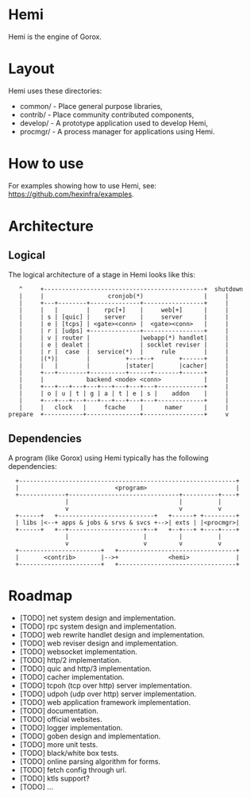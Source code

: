 Hemi
====

Hemi is the engine of Gorox.


Layout
======

Hemi uses these directories:

  * common/   - Place general purpose libraries,
  * contrib/  - Place community contributed components,
  * develop/  - A prototype application used to develop Hemi,
  * procmgr/  - A process manager for applications using Hemi.


How to use
==========

For examples showing how to use Hemi, see: https://github.com/hexinfra/examples.


Architecture
============

Logical
-------

The logical architecture of a stage in Hemi looks like this:

```
   ^     +---------------------------------------------+  shutdown
   |     |                  cronjob(*)                 |     |
   |     +---+--------+--------------+-----------------+     |
   |     |   |        |    rpc[+]    |     web[+]      |     |
   |     | s | [quic] |    server    |     server      |     |
   |     | e | [tcps] | <gate><conn> |  <gate><conn>   |     |
   |     | r | [udps] +--------------+-----------------+     |
   |     | v | router |              |webapp(*) handlet|     |
   |     | e | dealet |              | socklet reviser |     |
   |     | r |  case  |  service(*)  |     rule        |     |
   |     |(*)|        |          +---+--+       +------+     |
   |     |   |        |          |stater|       |cacher|     |
   |     +---+--------+----------+------+-------+------+     |
   |     |            backend <node> <conn>            |     |
   |     +---+---+---+---+---+---+---+---+-------------+     |
   |     | o | u | t | g | a | t | e | s |    addon    |     |
   |     +---+---+---+---+---+---+---+---+-------------+     |
   |     |   clock   |     fcache    |      namer      |     |
prepare  +-----------+---------------+-----------------+     v

```

Dependencies
------------

A program (like Gorox) using Hemi typically has the following dependencies:

```
  +-------------------------------------------------------------+
  |                           <program>                         |
  +-------------+-------------------------------+----------+----+
                |                               |          |
                v                               v          v
  +------+   +---------------------------+   +------+ +---------+
  | libs |<--+ apps & jobs & srvs & svcs +-->| exts | |<procmgr>|
  +------+   +--+---------------------+--+   +--+---+ +----+----+
                |                     |         |          |
                v                     v         v          v
  +-----------------------+   +---------------------------------+
  |       <contrib>       |-->+              <hemi>             |
  +-----------------------+   +---------------------------------+
```


Roadmap
=======

  * [TODO] net system design and implementation.
  * [TODO] rpc system design and implementation.
  * [TODO] web rewrite handlet design and implementation.
  * [TODO] web reviser design and implementation.
  * [TODO] websocket implementation.
  * [TODO] http/2 implementation.
  * [TODO] quic and http/3 implementation.
  * [TODO] cacher implementation.
  * [TODO] tcpoh (tcp over http) server implementation.
  * [TODO] udpoh (udp over http) server implementation.
  * [TODO] web application framework implementation.
  * [TODO] documentation.
  * [TODO] official websites.
  * [TODO] logger implementation.
  * [TODO] goben design and implementation.
  * [TODO] more unit tests.
  * [TODO] black/white box tests.
  * [TODO] online parsing algorithm for forms.
  * [TODO] fetch config through url.
  * [TODO] ktls support?
  * [TODO] ...

